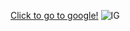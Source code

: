 <!DOCTYPE html>
<html lang="en">
<head>
    <meta charset="UTF-8">
    <meta http-equiv="X-UA-Compatible" content="IE=edge">
    <meta name="viewport" content="width=device-width, initial-scale=1.0">
    <title>Learn HTML&CSS</title>
</head>
<body>

    
<a href="https://www.google.com/" target="_blank">Click to go to google!</a>
<img src="https://imodtoy.com/wp-content/uploads/2018/05/instagram.jpg" alt="IG">

</body>
</html>
